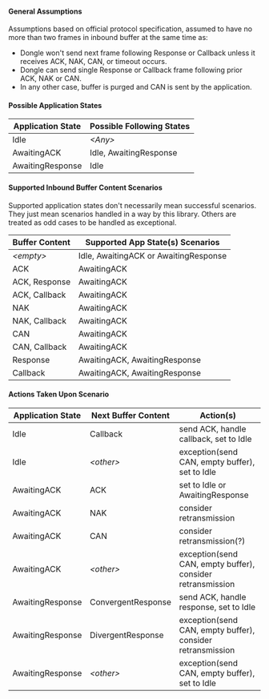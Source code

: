 #### General Assumptions

Assumptions based on official protocol specification, assumed to have no more than two frames in
inbound buffer at the same time as:

* Dongle won't send next frame following Response or Callback unless it receives
  ACK, NAK, CAN, or timeout occurs.
* Dongle can send single Response or Callback frame following prior ACK, NAK or CAN.
* In any other case, buffer is purged and CAN is sent by the application.

#### Possible Application States

| Application State | Possible Following States
|-------------------|---------------------------
| Idle              | _\<Any\>_
| AwaitingACK       | Idle, AwaitingResponse
| AwaitingResponse  | Idle

#### Supported Inbound Buffer Content Scenarios

Supported application states don't necessarily mean successful scenarios.
They just mean scenarios handled in a way by this library. Others are treated as odd
cases to be handled as exceptional.

| Buffer Content | Supported App State(s) Scenarios
|----------------|------------------------------------------------------
| _\<empty\>_    | Idle, AwaitingACK or AwaitingResponse
| ACK            | AwaitingACK
| ACK, Response  | AwaitingACK
| ACK, Callback  | AwaitingACK
| NAK            | AwaitingACK
| NAK, Callback  | AwaitingACK
| CAN            | AwaitingACK
| CAN, Callback  | AwaitingACK
| Response       | AwaitingACK, AwaitingResponse
| Callback       | AwaitingACK, AwaitingResponse

#### Actions Taken Upon Scenario

| Application State | Next Buffer Content | Action(s)
|-------------------|---------------------|---------------------------------------------------------
| Idle              | Callback            | send ACK, handle callback, set to Idle
| Idle              | _\<other\>_         | exception(send CAN, empty buffer), set to Idle
| AwaitingACK       | ACK                 | set to Idle or AwaitingResponse
| AwaitingACK       | NAK                 | consider retransmission
| AwaitingACK       | CAN                 | consider retransmission(?)
| AwaitingACK       | _\<other\>_         | exception(send CAN, empty buffer), consider retransmission
| AwaitingResponse  | ConvergentResponse  | send ACK, handle response, set to Idle
| AwaitingResponse  | DivergentResponse   | exception(send CAN, empty buffer), consider retransmission
| AwaitingResponse  | _\<other\>_         | exception(send CAN, empty buffer), set to Idle


